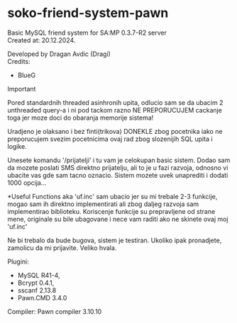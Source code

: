 # soko-friend-system-pawn
 Basic MySQL friend system for SA:MP 0.3.7-R2 server<br>
Created at: 20.12.2024.

Developed by Dragan Avdic (Dragi)<br>
Credits:<br>
- BlueG

> [!IMPORTANT]
>Pored standardnih threaded asinhronih upita, odlucio sam se da ubacim 2 unthreaded query-a i ni pod tackom razno NE PREPORUCUJEM cackanje toga jer moze doci do obaranja memorije sistema!

Uradjeno je olaksano i bez finti(trikova) DONEKLE zbog pocetnika iako ne preporucujem svezim pocetnicima ovaj rad zbog slozenijih SQL upita i logike.

Unesete komandu '/prijatelji' i tu vam je celokupan basic sistem. Dodao sam da mozete poslati SMS direktno prijatelju, ali to je u fazi razvoja, odnosno vi ubacite vas gde sam tacno oznacio. Sistem mozete uvek unaprediti i dodati 1000 opcija...

*Useful Functions aka 'uf.inc' sam ubacio jer su mi trebale 2-3 funkcije, mogao sam ih direktno implementirati ali zbog daljeg razvoja sam implementirao biblioteku. Koriscenje funkcije su prepravljene od strane mene, originale su bile ubagovane i nece vam raditi ako ne skinete ovaj moj 'uf.inc'

Ne bi trebalo da bude bugova, sistem je testiran. Ukoliko ipak pronadjete, zamolicu da mi prijavite. Veliko hvala.

Plugini:<br>
- MySQL R41-4,
- Bcrypt 0.4.1,
- sscanf 2.13.8
- Pawn.CMD 3.4.0

Compiler: Pawn compiler 3.10.10
